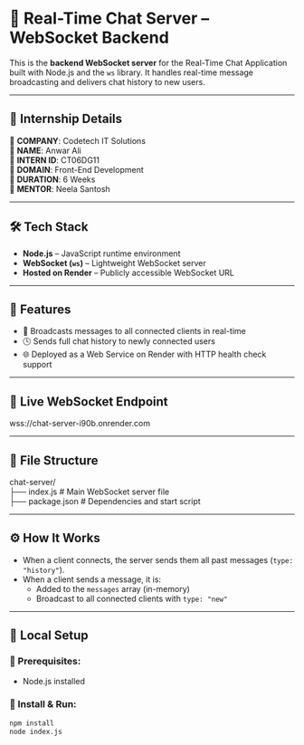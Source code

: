 # 🧠 Real-Time Chat Server – WebSocket Backend

This is the **backend WebSocket server** for the Real-Time Chat Application built with Node.js and the `ws` library. It handles real-time message broadcasting and delivers chat history to new users.

---

## 🔖 Internship Details

🔹 **COMPANY**: Codetech IT Solutions  
🔹 **NAME**: Anwar Ali  
🔹 **INTERN ID**: CT06DG11  
🔹 **DOMAIN**: Front-End Development  
🔹 **DURATION**: 6 Weeks  
🔹 **MENTOR**: Neela Santosh  

---

## 🛠 Tech Stack

- **Node.js** – JavaScript runtime environment
- **WebSocket (`ws`)** – Lightweight WebSocket server
- **Hosted on Render** – Publicly accessible WebSocket URL

---

## 🚀 Features

- 🔄 Broadcasts messages to all connected clients in real-time
- 🕓 Sends full chat history to newly connected users
- 🌐 Deployed as a Web Service on Render with HTTP health check support

---

## 🔗 Live WebSocket Endpoint
   wss://chat-server-i90b.onrender.com   


---

## 📁 File Structure

chat-server/  
├── index.js # Main WebSocket server file  
├── package.json # Dependencies and start script  

---

## ⚙️ How It Works

- When a client connects, the server sends them all past messages (`type: "history"`).
- When a client sends a message, it is:
  - Added to the `messages` array (in-memory)
  - Broadcast to all connected clients with `type: "new"`

---

## 🧪 Local Setup

### 🔹 Prerequisites:
- Node.js installed

### 🔹 Install & Run:

```bash
npm install
node index.js



